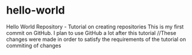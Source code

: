 # hello-world
Hello World Repository - Tutorial on creating repositories
This is my first commit on GitHub. I plan to use GitHub a lot after this tutorial
//These changes were made in order to satisfy the requirements of the tutorial on commiting of changes

